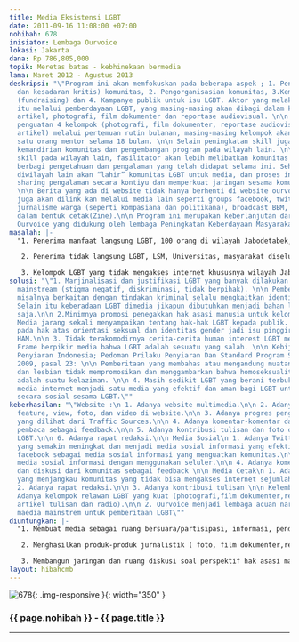 ```yaml
---
title: Media Eksistensi LGBT
date: 2011-09-16 11:08:00 +07:00
nohibah: 678
inisiator: Lembaga Ourvoice
lokasi: Jakarta
dana: Rp 786,805,000
topik: Meretas batas - kebhinekaan bermedia
lama: Maret 2012 - Agustus 2013
deskripsi: "\"Program ini akan memfokuskan pada beberapa aspek ; 1. Pendidikan (skill
  dan kesadaran kritis) komunitas, 2. Pengorganisasian komunitas, 3.Kemandirian kelompok
  (fundraising) dan 4. Kampanye publik untuk isu LGBT. Aktor yang melakukan kegiatan
  itu melalui pemberdayaan LGBT, yang masing-masing akan dibagi dalam kelompok penulisan
  artikel, photografi, film dokumenter dan reportase audiovisual. \n\n Tahapannya;
  penguatan 4 kelompok (photografi, film dokumenter, reportase audiovisual dan penulisan
  artikel) melalui pertemuan rutin bulanan, masing-masing kelompok akan didampingi
  satu orang mentor selama 18 bulan. \n\n Selain peningkatan skill juga dibangun soal
  kemandirian komunitas dan pengembangan program pada wilayah lain. \n\n Untuk pengembangan
  skill pada wilayah lain, fasilitator akan lebih melibatkan komunitas LGBT untuk
  berbagi pengetahuan dan pengalaman yang telah didapat selama ini. Sehingga harapannya
  diwilayah lain akan “lahir” komunitas LGBT untuk media, dan proses ini juga terjadi
  sharing pengalaman secara kontiyu dan memperkuat jaringan sesama komunitas LGBT.
  \n\n Berita yang ada di website tidak hanya berhenti di website ourvoice saja tetapi
  juga akan dilink kan melalui media lain seperti groups facebook, twitter, website
  jurnalisme warga (seperti kompasiana dan politikana), broadcast BBM, millis maupun
  dalam bentuk cetak(Zine).\n\n Program ini merupakan keberlanjutan dari program awal
  Ourvoice yang didukung oleh lembaga Peningkatan Keberdayaan Masyarakat (PKM).\""
masalah: |-
  "1. Penerima manfaat langsung LGBT, 100 orang di wilayah Jabodetabek, secara kontiyu mendapatkan penguatan (baik skill maupun perspektif). Kelompok ini menjadi aktor yang menghasilkan produk kampanye, pendidikan dan advokasi untuk LGBT, masyarakat dan negara.

   2. Penerima tidak langsung LGBT, LSM, Universitas, masyarakat diseluruh Indonesia khususnya yang mengakses internet, BBM dan Handphone.

   3. Kelompok LGBT yang tidak mengakses internet khususnya wilayah Jabodetabek melalui distribusi media cetak Zine bulanan."
solusi: "\"1. Marjinalisasi dan justifikasi LGBT yang banyak dilakukan oleh media-media
  mainstream (stigma negatif, diskriminasi, tidak berpihak). \n\n Pemberitaan LGBT
  misalnya berkaitan dengan tindakan kriminal selalu mengkaitkan identitas seksualitasnya.
  Selain itu keberadaan LGBT dimedia jikapun dibutuhkan menjadi bahan lucu-lucuan
  saja.\n\n 2.Minimnya promosi penegakkan hak asasi manusia untuk kelompok LGBT.\n\n
  Media jarang sekali menyampaikan tentang hak-hak LGBT kepada publik. Pembungkaman
  pada hak atas orientasi seksual dan identitas gender jadi isu pinggiran dalam pelanggaran
  HAM.\n\n 3. Tidak terakomodirnya cerita-cerita human interest LGBT melalui media-media\n
  Frame berpikir media bahwa LGBT adalah sesuatu yang salah. \n\n Kebijakan Komisi
  Penyiaran Indonesia; Pedoman Prilaku Penyiaran Dan Standard Program Siaran Tahun
  2009, pasal 23: \n\n Pemberitaan yang membahas atau mengandung muatan homoseksualitas
  dan lesbian tidak mempromosikan dan menggambarkan bahwa homoseksualitas dan lesbian
  adalah suatu kelaziman. \n\n 4. Masih sedikit LGBT yang berani terbuka ke publik,
  media internet menjadi satu media yang efektif dan aman bagi LGBT untuk berinteraksi
  secara sosial sesama LGBT.\""
keberhasilan: "\"Website :\n 1. Adanya website multimedia.\n\n 2. Adanya update berita,
  feature, view, foto, dan video di website.\n\n 3. Adanya progres pengunjung web
  yang dilihat dari Traffic Sources.\n\n 4. Adanya komentar-komentar dan diskusi dari
  pembaca sebagai feedback.\n\n 5. Adanya kontribusi tulisan dan foto dari komunitas
  LGBT.\n\n 6. Adanya rapat redaksi.\n\n Media Sosial\n 1. Adanya Twitter dengan pengikut
  yang semakin meningkat dan menjadi media sosial informasi yang efektif.\n\n 2. Adanya
  facebook sebagai media sosial informasi yang menguatkan komunitas.\n\n 3. Adanya
  media sosial informasi dengan menggunakan seluler.\n\n 4. Adanya komentar-komentar
  dan diskusi dari komunitas sebagai feedback \n\n Media Cetak\n 1. Adanya zine bulanan
  yang menjangkau komunitas yang tidak bisa mengakses internet sejumlah 4 rim.\n\n
  2. Adanya rapat redaksi.\n\n 3. Adanya kontribusi tulisan \n\n Kelembagaan\n\n 1.
  Adanya kelompok relawan LGBT yang kuat (photografi,film dokumenter,reportase audiovisual,
  artikel tulisan dan radio).\n\n 2. Ourvoice menjadi lembaga acuan narasumber bagi
  maedia mainstrem untuk pemberitaan LGBT\""
diuntungkan: |-
  "1. Membuat media sebagai ruang bersuara/partisipasi, informasi, pendidikan, advokasi, kampanye dan sekaligus konsolidasi komunitas LGBT melalui Website, Facebook, Twitter, konseling YM, WhatsApp Messenger dan seluler broadcast BBM.

   2. Menghasilkan produk-produk jurnalistik ( foto, film dokumenter,reportase audivsual, radio streaming dan artikel tulisan) yang berpihak kepada LGBT yang dapat dijangkau komunitas. Kemudian produk ini akan dipublikasikan dalam website ourvoice yang akan juga dilinkkan dengan facebook,twitter,broadcast,media jurnalisme warga (kompasiana dan politikana), millis dan dalam bentuk cetak.

   3. Membangun jaringan dan ruang diskusi soal perspektif hak asasi manusia bagi LGBT dengan media dan jurnalis lainnya."
layout: hibahcmb
---
```


![678](/static/img/hibahcmb/678.png){: .img-responsive }{: width="350" }

### {{ page.nohibah }} - {{ page.title }}

---
